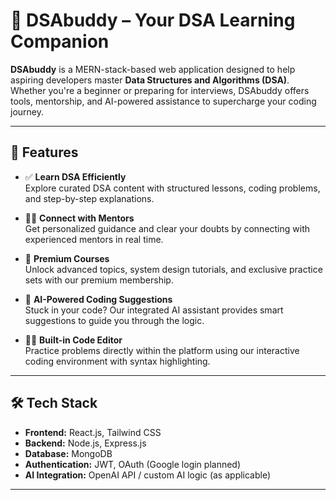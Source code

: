 # 🧠 DSAbuddy – Your DSA Learning Companion

**DSAbuddy** is a MERN-stack-based web application designed to help aspiring developers master **Data Structures and Algorithms (DSA)**. Whether you're a beginner or preparing for interviews, DSAbuddy offers tools, mentorship, and AI-powered assistance to supercharge your coding journey.

---

## 🚀 Features

- ✅ **Learn DSA Efficiently**  
  Explore curated DSA content with structured lessons, coding problems, and step-by-step explanations.

- 👨‍🏫 **Connect with Mentors**  
  Get personalized guidance and clear your doubts by connecting with experienced mentors in real time.

- 💎 **Premium Courses**  
  Unlock advanced topics, system design tutorials, and exclusive practice sets with our premium membership.

- 🤖 **AI-Powered Coding Suggestions**  
  Stuck in your code? Our integrated AI assistant provides smart suggestions to guide you through the logic.

- 🧑‍💻 **Built-in Code Editor**  
  Practice problems directly within the platform using our interactive coding environment with syntax highlighting.

---

## 🛠️ Tech Stack

- **Frontend:** React.js, Tailwind CSS  
- **Backend:** Node.js, Express.js  
- **Database:** MongoDB  
- **Authentication:** JWT, OAuth (Google login planned)  
- **AI Integration:** OpenAI API / custom AI logic (as applicable)

---



